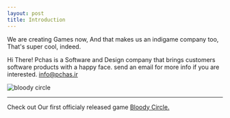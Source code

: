 ```yaml
---
layout: post
title: Introduction
---
```



<div class="message">
  We are creating Games now, And that makes us an indigame company too, That's super cool, indeed.
</div>

Hi There! Pchas is a Software and Design company that brings customers software products with a happy face.
send an email for more info if you are interested. [info@pchas.ir](mailto:info@pchas.ir)

<!-- > Curabitur blandit tempus porttitor. Nullam quis risus eget urna mollis ornare vel eu leo. Nullam id dolor id nibh ultricies vehicula ut id elit.

Etiam porta **sem malesuada magna** mollis euismod. Cras mattis consectetur purus sit amet fermentum. Aenean lacinia bibendum nulla sed consectetur. -->

![bloody circle](https://pchas.ir/assets/images/banner/bloody_circle.png "Bloody Circle Game Banner")



-----

Check out Our first officialy released game <a href="https://cafebazaar.ir/com.pchas.bloody">Bloody Circle.</a>
